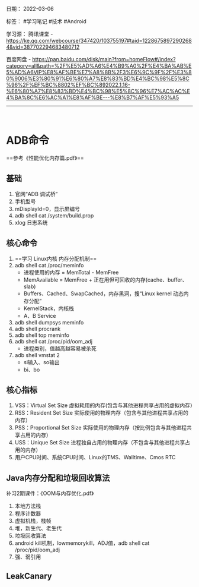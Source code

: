 日期： 2022-03-06

标签： #学习笔记 #技术  #Android 

学习源： 
腾讯课堂 - https://ke.qq.com/webcourse/347420/103755197#taid=12286758972902684&vid=387702294683480712

百度网盘 - https://pan.baidu.com/disk/main?from=homeFlow#/index?category=all&path=%2F%E5%AD%A6%E4%B9%A0%2F%E4%BA%AB%E5%AD%A6VIP%E8%AF%BE%E7%A8%8B%2F3%E6%9C%9F%2F%E3%80%9006%E3%80%91%E6%80%A7%E8%83%BD%E4%BC%98%E5%8C%96%2F%EF%BC%8802%EF%BC%892022.1.16-%E6%80%A7%E8%83%BD%E4%BC%98%E5%8C%96%E7%AC%AC%E4%BA%8C%E6%AC%A1%E8%AF%BE---%E8%B7%AF%E5%93%A5

---
<br>

# ADB命令
==参考《性能优化内存篇.pdf》==

## 基础
 
1. 官网“ADB 调试桥”
2. 手机型号
3. mDisplayId=0，显示屏编号
4. adb shell cat /system/build.prop 
5. xlog 日志系统


## 核心命令
1. ==学习 Linux内核 内存分配机制==
2. adb shell cat /proc/meminfo
	- 进程使用的内存 = MemTotal - MemFree
	- MemAvailable = MemFree + 正在用但可回收的内存(cache、buffer、slab)
	- Buffers、Cached、SwapCached，内存黑洞，搜“Linux kernel 动态内存分配”
	- KernelStack，内核栈
	- A、B Service
3. adb shell dumpsys meminfo
4. adb shell procrank
5. adb shell top meminfo
6. adb shell cat /proc/pid/oom_adj
	- 进程类别，值越高越容易被杀死
7. adb shell vmstat 2
	- si输入、so输出
	- bi、bo


## 核心指标
1. VSS：Virtual Set Size 虚拟耗用的内存(包含与其他进程共享占用的虚拟内存）
2. RSS：Resident Set Size 实际使用的物理内存（包含与其他进程共享占用的内存）
3. PSS：Proportional Set Size 实际使用的物理内存（按比例包含与其他进程共享占用的内存）
4. USS：Unique Set Size 进程独自占用的物理内存（不包含与其他进程共享占用的内存）
5. 用户CPU时间、系统CPU时间、Linux的TMS、Walltime、Cmos RTC


## Java内存分配和垃圾回收算法
补习2期课件：《OOM与内存优化.pdf》
1. 本地方法栈
2. 程序计数器
3. 虚拟机栈，栈帧
4. 堆，新生代、老生代
5. 垃圾回收算法
6. android kill机制，lowmemorykill，ADJ值，adb shell cat /proc/pid/oom_adj
7. 强、弱引用


## LeakCanary